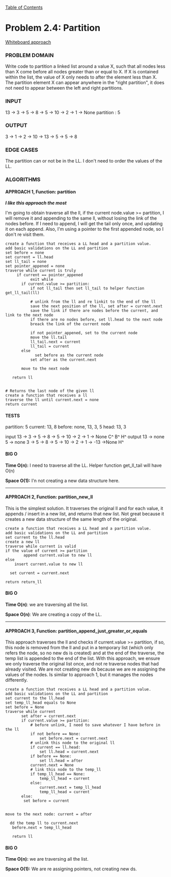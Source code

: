 [Table of Contents](../../README.md)



# Problem 2.4: Partition

[Whiteboard approach](https://docs.google.com/document/d/1CWpWiwpGs_L9CbaFV9s14Td3ViSMUYz7OBzTlDLZpa8/edit?usp=sharing)

### PROBLEM DOMAIN

Write code to partition a linked list around a value X, such that all nodes less than X come before all nodes greater than or equal to X. If X is contained within the list, the value of X only needs to after the element less than X. The partition element X can appear anywhere in the "right partition", it does not need to appear between the left and right partitions.

### INPUT
13 -> 3 -> 5 -> 8 -> 5 -> 10 -> 2 -> 1 -> None
partition : 5

### OUTPUT
3 -> 1 -> 2 -> 10 -> 13 -> 5 -> 5 -> 8

### EDGE CASES
The partition can or not be in the LL.
I don't need to order the values of the LL.

### ALGORITHMS

#### APPROACH 1, Function: partition
**_I like this approach the most_**

I'm going to obtain traverse all the ll, if the current node.value >= partition, I will remove it and appending to the same ll, without losing the link of the nodes before. If I need to append, I will get the tail only once, and updating it on each append. Also, I'm using a pointer to the first appended node, so I don't re visit them.

```
create a function that receives a LL head and a partition value.
add basic validations on the LL and partition
set before = none
set current = ll.head
set ll_tail = none
set pointer_appened = none
traverse while current is truly
     if current == pointer_appened
           exit while
       if current.value >= partition:
           if not ll_tail then set ll_tail to helper function get_ll_tail(ll)

           # unlink from the ll and re linkit to the end of the ll
           save the next position of the ll, set after = current.next
		   save the link if there are nodes before the current, and link to the next node
           if there are no nodes before, set ll.head to the next node
           breack the link of the current node

           if not pointer_appened, set to the current node
		   move the ll.tail
           ll_tail.next = current
           ll_tail = current
       else
	         set before as the current node
		   set after as the current.next

       move to the next node

   return ll


# Returns the last node of the given ll
create a function that receives a ll
traverse the ll until current.next = none
return current
```


#### TESTS
partition: 5
current: 13, 8
before: none, 13, 3, 5
head: 13, 3

input
     13 -> 3 -> 5 -> 8 -> 5 -> 10 -> 2 -> 1 -> None
     	            C^
               B^
          H^
output
13 -> none
5 -> none
3 -> 5 -> 8 -> 5 -> 10 -> 2 -> 1 -> -13 ->None
H^


#### BIG O
**Time O(n):** I need to traverse all the LL. Helper function get_ll_tail will have O(n)

**Space O(1):** I'n not creating a new data structure here.

_______

#### APPROACH 2, Function: partition_new_ll

This is the simplest solution. It traverses the original ll and for each value, it appends / insert in a new list, and returns that new list. Not great because it creates a new data structure of the same length of the original.

```
create a function that receives a LL head and a partition value.
add basic validations on the LL and partition
set current to the ll.head
create a new ll
traverse while current is valid
if the value of current >= partition
		append current.value to new ll
else
 	insert current.value to new ll

  set current = current.next

return return_ll
```
#### BIG O
**Time O(n)**: we are traversing all the list.

**Space O(n)**: We are creating a copy of the LL.

_______

#### APPROACH 3, Function: partition_append_just_greater_or_equals

This approach traverses the ll and checks if current.value >= partition, if so, this node
is removed from the ll and put in a temporary list (which only refers the node, so no new ds is created) and at the end of the traverse, the temp list is appended to the end of the list.
With this approach, we ensure we only traverse the original list once, and not re traverse nodes that had already visited. We are not creating new ds because we are re assigning the values of the nodes. Is similar to approach 1, but it manages the nodes differently.

```
create a function that receives a LL head and a partition value.
add basic validations on the LL and partition
set current to the ll.head
set temp_ll_head equals to None
set before = None
traverse while current
       set after = current.next
       if current.value >= partition:
           # before unlink, I need to save whatever I have before in the ll
           if not before == None:
               set before.next = current.next
           # unlink this node to the original ll
           if current == ll.head:
               set ll.head = current.next
           if before == None:
               set ll.head = after
           current.next = None
           # link this node to the temp_ll
           if temp_ll_head == None:
               temp_ll_head = current
           else:
               current.next = temp_ll_head
               temp_ll_head = current
       else:
		set before = current


move to the next node: current = after

  dd the temp ll to current.next
   before.next = temp_ll_head

   return ll

```

#### BIG O
**Time O(n):** we are traversing all the list.

**Space O(1):** We are re assigning pointers, not creating new ds.
